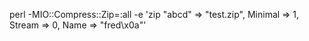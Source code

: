 
perl -MIO::Compress::Zip=:all -e 'zip \"abcd" => "test.zip", Minimal => 1, Stream => 0, Name => "fred\x0a"'